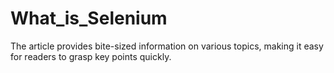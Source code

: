 # What_is_Selenium
The article provides bite-sized information on various topics, making it easy for readers to grasp key points quickly.
